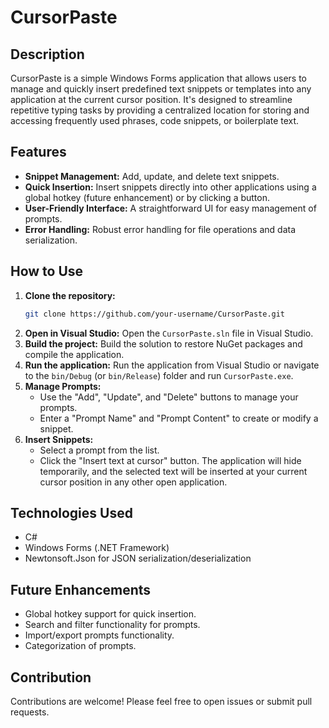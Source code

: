 # CursorPaste

## Description

CursorPaste is a simple Windows Forms application that allows users to manage and quickly insert predefined text snippets or templates into any application at the current cursor position. It's designed to streamline repetitive typing tasks by providing a centralized location for storing and accessing frequently used phrases, code snippets, or boilerplate text.

## Features

*   **Snippet Management:** Add, update, and delete text snippets.
*   **Quick Insertion:** Insert snippets directly into other applications using a global hotkey (future enhancement) or by clicking a button.
*   **User-Friendly Interface:** A straightforward UI for easy management of prompts.
*   **Error Handling:** Robust error handling for file operations and data serialization.

## How to Use

1.  **Clone the repository:**
    ```bash
    git clone https://github.com/your-username/CursorPaste.git
    ```
2.  **Open in Visual Studio:** Open the `CursorPaste.sln` file in Visual Studio.
3.  **Build the project:** Build the solution to restore NuGet packages and compile the application.
4.  **Run the application:** Run the application from Visual Studio or navigate to the `bin/Debug` (or `bin/Release`) folder and run `CursorPaste.exe`.
5.  **Manage Prompts:**
    *   Use the "Add", "Update", and "Delete" buttons to manage your prompts.
    *   Enter a "Prompt Name" and "Prompt Content" to create or modify a snippet.
6.  **Insert Snippets:**
    *   Select a prompt from the list.
    *   Click the "Insert text at cursor" button. The application will hide temporarily, and the selected text will be inserted at your current cursor position in any other open application.

## Technologies Used

*   C#
*   Windows Forms (.NET Framework)
*   Newtonsoft.Json for JSON serialization/deserialization

## Future Enhancements

*   Global hotkey support for quick insertion.
*   Search and filter functionality for prompts.
*   Import/export prompts functionality.
*   Categorization of prompts.

## Contribution

Contributions are welcome! Please feel free to open issues or submit pull requests.
